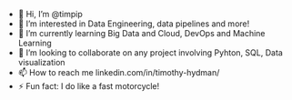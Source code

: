 - 👋 Hi, I’m @timpip
- 👀 I’m interested in Data Engineering, data pipelines and more!
- 🌱 I’m currently learning Big Data and Cloud, DevOps and Machine Learning
- 💞️ I’m looking to collaborate on any project involving Pyhton, SQL, Data visualization
- 📫 How to reach me linkedin.com/in/timothy-hydman/
- ⚡ Fun fact: I do like a fast motorcycle!

<!---
timpip/timpip is a ✨ special ✨ repository because its `README.md` (this file) appears on your GitHub profile.
You can click the Preview link to take a look at your changes.
--->

